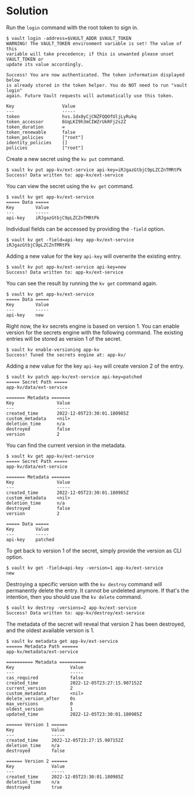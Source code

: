 # Solution

Run the `login` command with the root token to sign in.

```
$ vault login -address=$VAULT_ADDR $VAULT_TOKEN
WARNING! The VAULT_TOKEN environment variable is set! The value of this
variable will take precedence; if this is unwanted please unset VAULT_TOKEN or
update its value accordingly.

Success! You are now authenticated. The token information displayed below
is already stored in the token helper. You do NOT need to run "vault login"
again. Future Vault requests will automatically use this token.

Key                  Value
---                  -----
token                hvs.1dx0yCjCNZFQQOfUljLyRukq
token_accessor       6UqLKI9h3mCIWZrUkRFj2s2Z
token_duration       ∞
token_renewable      false
token_policies       ["root"]
identity_policies    []
policies             ["root"]
```

Create a new secret using the `kv put` command.

```
$ vault kv put app-kv/ext-service api-key=iRJgazGtbjC9pLZCZnTMRtPk
Success! Data written to: app-kv/ext-service
```

You can view the secret using the `kv get` command.

```
$ vault kv get app-kv/ext-service
===== Data =====
Key        Value
---        -----
api-key    iRJgazGtbjC9pLZCZnTMRtPk
```

Individual fields can be accessed by providing the `-field` option.

```
$ vault kv get -field=api-key app-kv/ext-service
iRJgazGtbjC9pLZCZnTMRtPk
```

Adding a new value for the key `api-key` will overwrite the existing entry.

```
$ vault kv put app-kv/ext-service api-key=new
Success! Data written to: app-kv/ext-service
```

You can see the result by running the `kv get` command again.

```
$ vault kv get app-kv/ext-service
===== Data =====
Key        Value
---        -----
api-key    new
```

Right now, the kv secrets engine is based on version 1. You can enable version for the secrets engine with the following command. The existing entries will be stored as version 1 of the secret.

```
$ vault kv enable-versioning app-kv
Success! Tuned the secrets engine at: app-kv/
```

Adding a new value for the key `api-key` will create version 2 of the entry.

```
$ vault kv patch app-kv/ext-service api-key=patched
===== Secret Path =====
app-kv/data/ext-service

======= Metadata =======
Key                Value
---                -----
created_time       2022-12-05T23:30:01.180985Z
custom_metadata    <nil>
deletion_time      n/a
destroyed          false
version            2
```

You can find the current version in the metadata.

```
$ vault kv get app-kv/ext-service
===== Secret Path =====
app-kv/data/ext-service

======= Metadata =======
Key                Value
---                -----
created_time       2022-12-05T23:30:01.180985Z
custom_metadata    <nil>
deletion_time      n/a
destroyed          false
version            2

===== Data =====
Key        Value
---        -----
api-key    patched
```

To get back to version 1 of the secret, simply provide the version as CLI option.

```
$ vault kv get -field=api-key -version=1 app-kv/ext-service
new
```

Destroying a specific version with the `kv destroy` command will permanently delete the entry. It cannot be undeleted anymore. If that's the intention, then you should use the `kv delete` command.

```
$ vault kv destroy -versions=2 app-kv/ext-service
Success! Data written to: app-kv/destroy/ext-service
```

The metadata of the secret will reveal that version 2 has been destroyed, and the oldest available version is 1.

```
$ vault kv metadata get app-kv/ext-service
====== Metadata Path ======
app-kv/metadata/ext-service

========== Metadata ==========
Key                     Value
---                     -----
cas_required            false
created_time            2022-12-05T23:27:15.907152Z
current_version         2
custom_metadata         <nil>
delete_version_after    0s
max_versions            0
oldest_version          1
updated_time            2022-12-05T23:30:01.180985Z

====== Version 1 ======
Key              Value
---              -----
created_time     2022-12-05T23:27:15.907152Z
deletion_time    n/a
destroyed        false

====== Version 2 ======
Key              Value
---              -----
created_time     2022-12-05T23:30:01.180985Z
deletion_time    n/a
destroyed        true
```
